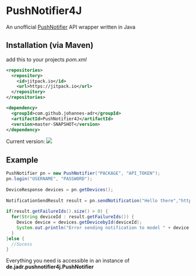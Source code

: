 # PushNotifier4J
An unofficial [PushNotifier](https://www.pushnotifier.de) API wrapper written in Java

## Installation (via Maven)
add this to your projects *pom.xml*
````XML
<repositories>
  <repository>
    <id>jitpack.io</id>
    <url>https://jitpack.io</url>
  </repository>
</repositories>
````

````XML
<dependency>
  <groupId>com.github.johannes-adr</groupId>
  <artifactId>PushNotifier4J</artifactId>
  <version>master-SNAPSHOT</version>
</dependency>
````

Current version: [![](https://jitpack.io/v/johannes-adr/PushNotifier4J.svg)](https://jitpack.io/#johannes-adr/PushNotifier4J)

## Example
````Java
PushNotifier pn = new PushNotifier("PACKAGE", "API_TOKEN");
pn.login("USERNAME", "PASSWORD");
		
DeviceResponse devices = pn.getDevices();
		
NotificationSendResult result = pn.sendNotification("Hello there","https://www.pushnotifier.de", devices.getAllDevices());
		
if(result.getFailureIds().size() > 0) {
  for(String deviceId : result.getFailureIds()) {
    Device device = devices.getDevicebyId(deviceId);
    System.out.println("Error sending notification to model " + device.getModel());
  }
}else {
  //Sucess
}
````

Everything you need is accessible in an instance of **de.jadr.pushnotifier4j.PushNotifier**

